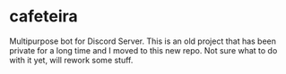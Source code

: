 # cafeteira
Multipurpose bot for Discord Server. This is an old project that has been private for a long time and I moved to this new repo. Not sure what to do with it yet, will rework some stuff.
